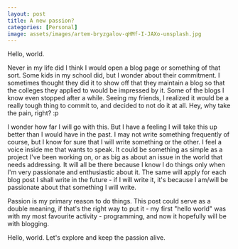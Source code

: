 ```yaml
---
layout: post
title: A new passion?
categories: [Personal]
image: assets/images/artem-bryzgalov-qHMf-I-JAXo-unsplash.jpg
---
```


Hello, world.

Never in my life did I think I would open a blog page or something of that sort. Some kids in my school did, but I wonder about their commitment. I sometimes thought they did it to show off that they maintain a blog so that the colleges they applied to would be impressed by it. Some of the blogs I know even stopped after a while. Seeing my friends, I realized it would be a really tough thing to commit to, and decided to not do it at all. Hey, why take the pain, right? :p

I wonder how far I will go with this. But I have a feeling I will take this up better than I would have in the past. I may not write something frequently of course, but I know for sure that I will write something or the other. I feel a voice inside me that wants to speak. It could be something as simple as a project I've been working on, or as big as about an issue in the world that needs addressing. It will all be there because I know I do things only when I'm very passionate and enthusiastic about it. The same will apply for each blog post I shall write in the future - if I will write it, it's because I am/will be passionate about that something I will write.

Passion is my primary reason to do things. This post could serve as a double meaning, if that's the right way to put it - my first "hello world" was with my most favourite activity - programming, and now it hopefully will be with blogging.

Hello, world. Let's explore and keep the passion alive.

